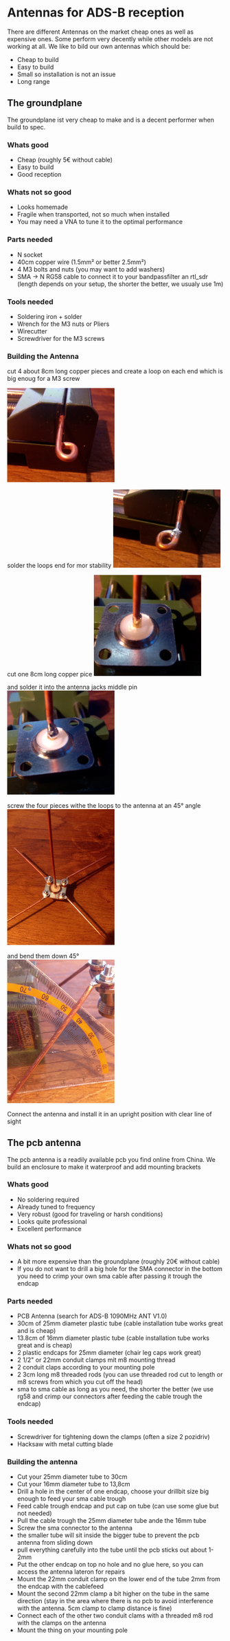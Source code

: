 # Antennas for ADS-B reception
There are different Antennas on the market cheap ones as well as expensive ones. Some perform very decently while other models are not working at all.
We like to bild our own antennas which should be:
* Cheap to build
* Easy to build
* Small so installation is not an issue
* Long range

## The groundplane
The groundplane ist very cheap to make and is a decent performer when build to spec.
### Whats good
* Cheap (roughly 5€ without cable)
* Easy to build
* Good reception

### Whats not so good
* Looks homemade
* Fragile when transported, not so much when installed
* You may need a VNA to tune it to the optimal performance

### Parts needed
* N socket
* 40cm copper wire (1.5mm² or better 2.5mm²)
* 4 M3 bolts and nuts (you may want to add washers)
* SMA -> N RG58 cable to connect it to your bandpassfilter an rtl_sdr (length depends on your setup, the shorter the better, we usualy use 1m)

### Tools needed
* Soldering iron + solder
* Wrench for the M3 nuts or Pliers
* Wirecutter
* Screwdriver for the M3 screws

### Building the Antenna
cut 4 about 8cm long copper pieces and create a loop on each end which is big enoug for a M3 screw

<img src="gp01.jpg" width="250px">

solder the loops end for mor stability
<img src="gp02.jpg" width="250px">

cut one 8cm long copper pice
<img src="gp03.jpg" width="250px">

and solder it into the antenna jacks middle pin
<img src="gp04.jpg" width="250px">

screw the four pieces withe the loops to the antenna at an 45° angle
<img src="gp05.jpg" width="250px">

and bend them down 45°  
<img src="gp06.jpg" width="250px">

Connect the antenna and install it in an upright position with clear line of sight

## The pcb antenna
The pcb antenna is a readily available pcb you find online from China. We build an enclosure to make it waterproof and add mounting brackets

### Whats good
* No soldering required
* Already tuned to frequency
* Very robust (good for traveling or harsh conditions)
* Looks quite professional
* Excellent performance

### Whats not so good
* A bit more expensive than the groundplane (roughly 20€ without cable)
* If you do not want to drill a big hole for the SMA connector in the bottom you need to crimp your own sma cable after passing it trough the endcap

### Parts needed
* PCB Antenna (search for ADS-B 1090MHz ANT V1.0)
* 30cm of 25mm diameter plastic tube (cable installation tube works great and is cheap)
* 13.8cm of 16mm diameter plastic tube (cable installation tube works great and is cheap)
* 2 plastic endcaps for 25mm diameter (chair leg caps work great)
* 2 1/2" or 22mm conduit clamps mit m8 mounting thread
* 2 conduit claps according to your mounting pole
* 2 3cm long m8 threaded rods (you can use threaded rod cut to length or m8 screws from which you cut off the head)
* sma to sma cable as long as you need, the shorter the better (we use rg58 and crimp our connectors after feeding the cable trough the endcap)

### Tools needed
* Screwdriver for tightening down the clamps (often a size 2 pozidriv)
* Hacksaw with metal cutting blade

### Building the antenna
* Cut your 25mm diameter tube to 30cm
* Cut your 16mm diameter tube to 13,8cm
* Drill a hole in the center of one endcap, choose your drillbit size big enough to feed your sma cable trough
* Feed cable trough endcap and put cap on tube (can use some glue but not needed)
* Pull the cable trough the 25mm diameter tube ande the 16mm tube
* Screw the sma connector to the antenna
* the smaller tube will sit inside the bigger tube to prevent the pcb antenna from sliding down
* pull everything carefully into the tube until the pcb sticks out about 1-2mm
* Put the other endcap on top no hole and no glue here, so you can access the antenna lateron for repairs
* Mount the 22mm conduit clamp on the lower end of the tube 2mm from the endcap with the cablefeed
* Mount the second 22mm clamp a bit higher on the tube in the same direction (stay in the area where there is no pcb to avoid interference with the antenna. 5cm clamp to clamp distance is fine)
* Connect each of the other two conduit clams with a threaded m8 rod with the clamps on the antenna
* Mount the thing on your mounting pole
